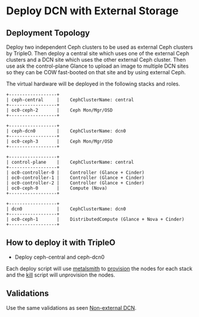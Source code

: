 # Deploy DCN with External Storage

## Deployment Topology

Deploy two independent Ceph clusters to be used as external Ceph
clusters by TripleO. Then deploy a central site which uses one of the
external Ceph clusters and a DCN site which uses the other external
Ceph cluster. Then use ask the control-plane Glance to upload an
image to multiple DCN sites so they can be COW fast-booted on that
site and by using external Ceph.

The virtual hardware will be deployed in the following stacks and
roles.

```
+------------------+
| ceph-central     |    CephClusterName: central
+------------------+
| oc0-ceph-2       |    Ceph Mon/Mgr/OSD
+------------------+

+------------------+
| ceph-dcn0        |    CephClusterName: dcn0
+------------------+
| oc0-ceph-3       |    Ceph Mon/Mgr/OSD
+------------------+

+------------------+
| control-plane    |    CephClusterName: central
+------------------+
| oc0-controller-0 |    Controller (Glance + Cinder)
| oc0-controller-1 |    Controller (Glance + Cinder)
| oc0-controller-2 |    Controller (Glance + Cinder)
| oc0-ceph-0       |    Compute (Nova)
+------------------+

+------------------+
| dcn0             |    CephClusterName: dcn0
+------------------+
| oc0-ceph-1       |    DistributedCompute (Glance + Nova + Cinder)
+------------------+
```

## How to deploy it with TripleO

- Deploy ceph-central and ceph-dcn0

<!--
- Deploy control-plane with [control-plane/deploy.sh](control-plane/deploy.sh)
- Create `control-plane-export.yaml` (`openstack overcloud export -f --stack control-plane`)
- Create `ceph-export-control-plane.yaml` (`openstack overcloud export ceph -f --stack control-plane`)
- Deploy dcn0 with [dcn0/deploy.sh](dcn0/deploy.sh)
- Create `ceph-export-2-stacks.yaml` (`openstack overcloud export ceph -f --stack dcn0`)
- Update control-plane/deploy.sh to use `ceph-export-2-stacks.yaml`
- Update control-plane/deploy.sh to use [control-plane/glance_update.yaml](control-plane/glance_update.yaml)
- Re-run control-plane/deploy.sh
-->

Each deploy script will use [metalsmith](../metalsmith)
to [provision](provision.sh) the nodes for each stack
and the [kill](kill.sh) script will unprovision the nodes.

## Validations

Use the same validations as seen [Non-external DCN](../README.md).
